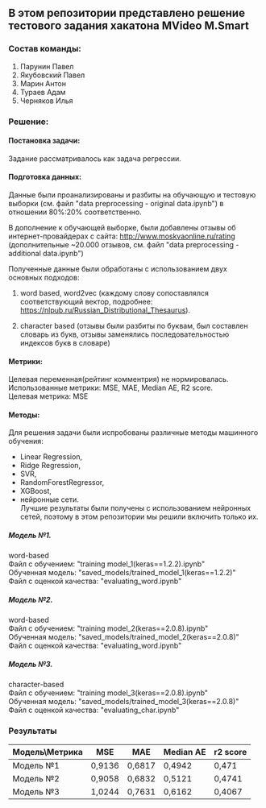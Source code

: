 ## В этом репозитории представлено решение тестового задания хакатона MVideo M.Smart

### Состав команды:
1. Парунин Павел
2. Якубовский Павел
3. Марин Антон
4. Тураев Адам
5. Черняков Илья

### Решение:  

#### Постановка задачи:  
Задание рассматривалось как задача регрессии.

#### Подготовка данных: 
Данные были проанализированы и разбиты на обучающую и тестовую выборки (см. файл "data preprocessing - original data.ipynb") в отношении 80%:20% соответственно.  

В дополнение к обучающей выборке, были добавлены отзывы об интернет-провайдерах с сайта: http://www.moskvaonline.ru/rating
(дополнительные ~20.000 отзывов, см. файл "data preprocessing - additional data.ipynb")

Полученные данные были обработаны с использованием двух основных подходов:  
1. word based, word2vec (каждому слову сопоставлялся соответствующий вектор, подробнее:   https://nlpub.ru/Russian_Distributional_Thesaurus). 

2. character based (отзывы были разбиты по буквам, был составлен словарь из букв, отзывы заменялись последовательностью индексов букв в словаре)

#### Метрики:  
Целевая переменная(рейтинг комментрия) не нормировалась.  
Использованные метрики: MSE, MAE, Median AE, R2 score.  
Целевая метрика: MSE  

#### Методы:  
Для решения задачи были испробованы различные методы машинного обучения: 
- Linear Regression, 
- Ridge Regression, 
- SVR, 
- RandomForestRegressor, 
- XGBoost, 
- нейронные сети.  
Лучшие результаты были получены с использованием нейронных сетей, поэтому в этом репозитории мы решили включить только их.

##### Модель №1.  
word-based  
Файл с обучением: "training model_1(keras==1.2.2).ipynb"  
Обученная модель: "saved_models/trained_model_1(keras==1.2.2)"  
Файл с оценкой качества: "evaluating_word.ipynb"  


##### Модель №2.  
word-based  
Файл с обучением: "training model_2(keras==2.0.8).ipynb"  
Обученная модель: "saved_models/trained_model_2(keras==2.0.8)"  
Файл с оценкой качества: "evaluating_word.ipynb"  




##### Модель №3.  
character-based  
Файл с обучением: "training model_3(keras==2.0.8).ipynb"  
Обученная модель: "saved_models/trained_model_3(keras==2.0.8)"  
Файл с оценкой качества: "evaluating_char.ipynb"  

### Результаты

| Модель\Метрика |   MSE   |   MAE   |   Median AE   |   r2 score   |
| -------------- | ------- | ------- | ------------- | ------------ |
| Модель №1      | 0,9136  | 0,6817  |   0,4942      |  0,471       |
| Модель №2      | 0,9058  | 0,6832  |   0,5121      |  0,4741      |
| Модель №3      | 1,0244  | 0,7631  |   0,6162      |  0,4067      |


